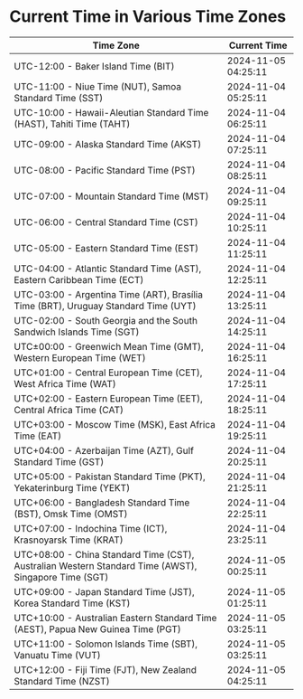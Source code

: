 # Current Time in Various Time Zones

| Time Zone | Current Time |
|-----------|--------------|
| UTC-12:00 - Baker Island Time (BIT) | 2024-11-05 04:25:11 |
| UTC-11:00 - Niue Time (NUT), Samoa Standard Time (SST) | 2024-11-04 05:25:11 |
| UTC-10:00 - Hawaii-Aleutian Standard Time (HAST), Tahiti Time (TAHT) | 2024-11-04 06:25:11 |
| UTC-09:00 - Alaska Standard Time (AKST) | 2024-11-04 07:25:11 |
| UTC-08:00 - Pacific Standard Time (PST) | 2024-11-04 08:25:11 |
| UTC-07:00 - Mountain Standard Time (MST) | 2024-11-04 09:25:11 |
| UTC-06:00 - Central Standard Time (CST) | 2024-11-04 10:25:11 |
| UTC-05:00 - Eastern Standard Time (EST) | 2024-11-04 11:25:11 |
| UTC-04:00 - Atlantic Standard Time (AST), Eastern Caribbean Time (ECT) | 2024-11-04 12:25:11 |
| UTC-03:00 - Argentina Time (ART), Brasília Time (BRT), Uruguay Standard Time (UYT) | 2024-11-04 13:25:11 |
| UTC-02:00 - South Georgia and the South Sandwich Islands Time (SGT) | 2024-11-04 14:25:11 |
| UTC±00:00 - Greenwich Mean Time (GMT), Western European Time (WET) | 2024-11-04 16:25:11 |
| UTC+01:00 - Central European Time (CET), West Africa Time (WAT) | 2024-11-04 17:25:11 |
| UTC+02:00 - Eastern European Time (EET), Central Africa Time (CAT) | 2024-11-04 18:25:11 |
| UTC+03:00 - Moscow Time (MSK), East Africa Time (EAT) | 2024-11-04 19:25:11 |
| UTC+04:00 - Azerbaijan Time (AZT), Gulf Standard Time (GST) | 2024-11-04 20:25:11 |
| UTC+05:00 - Pakistan Standard Time (PKT), Yekaterinburg Time (YEKT) | 2024-11-04 21:25:11 |
| UTC+06:00 - Bangladesh Standard Time (BST), Omsk Time (OMST) | 2024-11-04 22:25:11 |
| UTC+07:00 - Indochina Time (ICT), Krasnoyarsk Time (KRAT) | 2024-11-04 23:25:11 |
| UTC+08:00 - China Standard Time (CST), Australian Western Standard Time (AWST), Singapore Time (SGT) | 2024-11-05 00:25:11 |
| UTC+09:00 - Japan Standard Time (JST), Korea Standard Time (KST) | 2024-11-05 01:25:11 |
| UTC+10:00 - Australian Eastern Standard Time (AEST), Papua New Guinea Time (PGT) | 2024-11-05 03:25:11 |
| UTC+11:00 - Solomon Islands Time (SBT), Vanuatu Time (VUT) | 2024-11-05 03:25:11 |
| UTC+12:00 - Fiji Time (FJT), New Zealand Standard Time (NZST) | 2024-11-05 04:25:11 |
